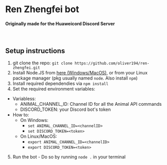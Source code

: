 # Ren Zhengfei bot
#### Originally made for the Huaweicord Discord Server
&nbsp;
## Setup instructions
1. git clone the repo: `git clone https://github.com/oliver194/ren-zhengfei.git`
2. Install Node.JS from [here (Windows/MacOS)](https://nodejs.org/en/download/), or from your Linux package manager (pkg usually named `node`. Also install `npm`)
3. Install required dependendies via `npm install`
4. Set the required environment variables:
- Variabless:
  - ANIMAL_CHANNEL_ID: Channel ID for all the Animal API commands
  - DISCORD_TOKEN: your Discord bot's token
- How to:
  - On Windows:
    - `set ANIMAL_CHANNEL_ID=<channelID>`
    - `set DISCORD_TOKEN=<token>`
  - On Linux/MacOS:
    - `export ANIMAL_CHANNEL_ID=<channelID>`
    - `export DISCORD_TOKEN=<token>`
5. Run the bot - Do so by running `node .` in your terminal
